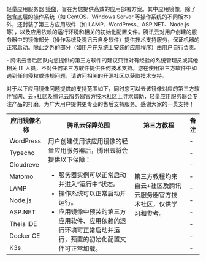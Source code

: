 轻量应用服务器 [镜像](https://intl.cloud.tencent.com/document/product/1103/41261)，旨在为您提供高效的应用部署方案。其中应用镜像，除了包含底层的操作系统（如 CentOS、Windows Server 等操作系统的不同版本）外，还封装了第三方应用软件（如 LAMP、WordPress、ASP.NET、Node.js等），以及应用依赖的运行环境和相关的初始化配置文件。腾讯云对用户创建的服务器中的镜像部分（操作系统及腾讯云自身软件）提供技术支持服务，保证机器的正常启动。除此之外的部分（如用户在系统上安装的应用程序）由用户自行负责。


<dx-alert infotype="notice" title="">
- 腾讯云售后团队向您提供的第三方软件的建议只针对有经验的系统管理员或其他相关 IT 人员，不对任何第三方软件提供任何技术支持。您在使用第三方软件中如遇到任何侵权或违规问题，请访问相关的开源社区以获取技术支持。
</dx-alert>


对于以下应用镜像问题提供的支持范围如下，同时您可以去该镜像对应的第三方软件官网、云+社区及腾讯云服务器官方技术社区上寻求帮助，轻量应用服务器会专注产品的打磨，为广大用户提供更专业的售后支持服务。感谢大家的一贯支持！

<table>
<tr>
<th>应用镜像名称</th>
<th>腾讯云保障范围</th>
<th>第三方教程</th>
<th>备注</th>
</tr>
<tr>
<td>WordPress</td>
<td rowspan=10>
用户创建使用该应用镜像的轻量应用服务器后，腾讯云将会提供以下保障：
<ul style="margin-bottom:0px">
<li>服务器实例可以正常启动并进入“运行中”状态。</li>
<li>操作系统可以正常启动并运行。</li>
<li>应用镜像中预装的第三方应用软件、应用依赖的运行环境可正常启动并运行，预置的初始化配置文件可正常加载。</li>
</ul>
</td>
<td rowspan=10>第三方教程均来自云+社区及腾讯云服务器官方技术社区，仅供学习和参考。</td>
<td>-</td>
</tr>
<tr>
<td>Typecho </td>
<td>-</td>
</tr>
<tr>
<td>Cloudreve</td>
<td>-</td>
</tr>
<tr>
<td>Matomo</td>
<td>-</td>
</tr>
<tr>
<td>LAMP</td>
<td>-</td>
</tr>
<tr>
<td>Node.js</td>
<td>-</td>
</tr>
<tr>
<td>ASP.NET</td>
<td>-</td>
</tr>
<tr>
<td>Theia IDE</td>
<td>-</td>
</tr>
<tr>
<td>Docker CE</td>
<td>-</td>
</tr>
<tr>
<td>K3s</td>
<td>-</td>
</td>
</tr>
</table>

